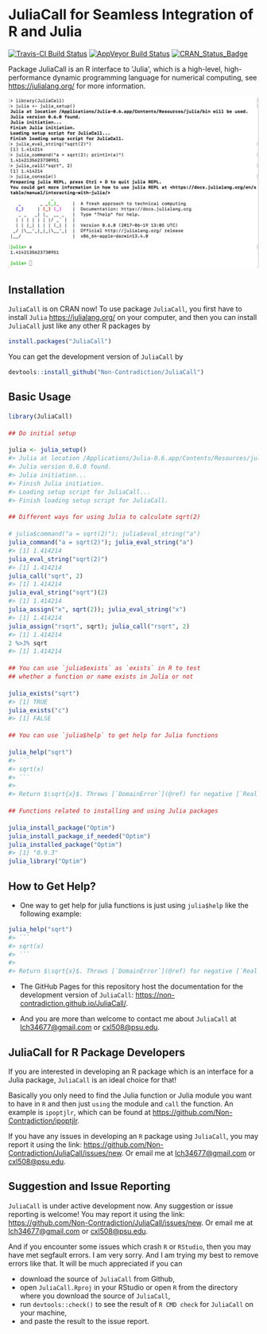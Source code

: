 
<!-- README.md is generated from README.Rmd. Please edit that file -->
JuliaCall for Seamless Integration of R and Julia
=================================================

[![Travis-CI Build Status](https://travis-ci.org/Non-Contradiction/JuliaCall.svg?branch=master)](https://travis-ci.org/Non-Contradiction/JuliaCall) [![AppVeyor Build Status](https://ci.appveyor.com/api/projects/status/github/Non-Contradiction/JuliaCall?branch=master&svg=true)](https://ci.appveyor.com/project/Non-Contradiction/JuliaCall) [![CRAN\_Status\_Badge](http://www.r-pkg.org/badges/version/JuliaCall)](https://cran.r-project.org/package=JuliaCall)

Package JuliaCall is an R interface to 'Julia', which is a high-level, high-performance dynamic programming language for numerical computing, see <https://julialang.org/> for more information.

![](README-JuliaCall.png)

Installation
------------

`JuliaCall` is on CRAN now! To use package `JuliaCall`, you first have to install `Julia` <https://julialang.org/> on your computer, and then you can install `JuliaCall` just like any other R packages by

``` r
install.packages("JuliaCall")
```

You can get the development version of `JuliaCall` by

``` r
devtools::install_github("Non-Contradiction/JuliaCall")
```

Basic Usage
-----------

``` r
library(JuliaCall)

## Do initial setup

julia <- julia_setup()
#> Julia at location /Applications/Julia-0.6.app/Contents/Resources/julia/bin will be used.
#> Julia version 0.6.0 found.
#> Julia initiation...
#> Finish Julia initiation.
#> Loading setup script for JuliaCall...
#> Finish loading setup script for JuliaCall.

## Different ways for using Julia to calculate sqrt(2)

# julia$command("a = sqrt(2)"); julia$eval_string("a")
julia_command("a = sqrt(2)"); julia_eval_string("a")
#> [1] 1.414214
julia_eval_string("sqrt(2)")
#> [1] 1.414214
julia_call("sqrt", 2)
#> [1] 1.414214
julia_eval_string("sqrt")(2)
#> [1] 1.414214
julia_assign("x", sqrt(2)); julia_eval_string("x")
#> [1] 1.414214
julia_assign("rsqrt", sqrt); julia_call("rsqrt", 2)
#> [1] 1.414214
2 %>J% sqrt
#> [1] 1.414214

## You can use `julia$exists` as `exists` in R to test
## whether a function or name exists in Julia or not

julia_exists("sqrt")
#> [1] TRUE
julia_exists("c")
#> [1] FALSE

## You can use `julia$help` to get help for Julia functions

julia_help("sqrt")
#> ```
#> sqrt(x)
#> ```
#> 
#> Return $\sqrt{x}$. Throws [`DomainError`](@ref) for negative [`Real`](@ref) arguments. Use complex negative arguments instead. The prefix operator `√` is equivalent to `sqrt`.

## Functions related to installing and using Julia packages

julia_install_package("Optim")
julia_install_package_if_needed("Optim")
julia_installed_package("Optim")
#> [1] "0.9.3"
julia_library("Optim")
```

How to Get Help?
----------------

-   One way to get help for julia functions is just using `julia$help` like the following example:

``` r
julia_help("sqrt")
#> ```
#> sqrt(x)
#> ```
#> 
#> Return $\sqrt{x}$. Throws [`DomainError`](@ref) for negative [`Real`](@ref) arguments. Use complex negative arguments instead. The prefix operator `√` is equivalent to `sqrt`.
```

-   The GitHub Pages for this repository host the documentation for the development version of `JuliaCall`: <https://non-contradiction.github.io/JuliaCall/>.

-   And you are more than welcome to contact me about `JuliaCall` at <lch34677@gmail.com> or <cxl508@psu.edu>.

JuliaCall for R Package Developers
----------------------------------

If you are interested in developing an R package which is an interface for a Julia package, `JuliaCall` is an ideal choice for that!

Basically you only need to find the Julia function or Julia module you want to have in `R` and then just `using` the module and `call` the function. An example is `ipoptjlr`, which can be found at <https://github.com/Non-Contradiction/ipoptjlr>.

If you have any issues in developing an `R` package using `JuliaCall`, you may report it using the link: <https://github.com/Non-Contradiction/JuliaCall/issues/new>. Or email me at <lch34677@gmail.com> or <cxl508@psu.edu>.

Suggestion and Issue Reporting
------------------------------

`JuliaCall` is under active development now. Any suggestion or issue reporting is welcome! You may report it using the link: <https://github.com/Non-Contradiction/JuliaCall/issues/new>. Or email me at <lch34677@gmail.com> or <cxl508@psu.edu>.

And if you encounter some issues which crash `R` or `RStudio`, then you may have met segfault errors. I am very sorry. And I am trying my best to remove errors like that. It will be much appreciated if you can

-   download the source of `JuliaCall` from Github,
-   open `JuliaCall.Rproj` in your RStudio or open `R` from the directory where you download the source of `JuliaCall`,
-   run `devtools::check()` to see the result of `R CMD check` for `JuliaCall` on your machine,
-   and paste the result to the issue report.
